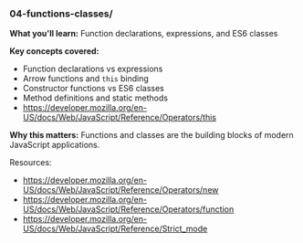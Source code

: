 ### 04-functions-classes/
**What you'll learn:** Function declarations, expressions, and ES6 classes

**Key concepts covered:**
- Function declarations vs expressions
- Arrow functions and `this` binding
- Constructor functions vs ES6 classes
- Method definitions and static methods
- https://developer.mozilla.org/en-US/docs/Web/JavaScript/Reference/Operators/this

**Why this matters:** Functions and classes are the building blocks of modern JavaScript applications.

Resources:

- https://developer.mozilla.org/en-US/docs/Web/JavaScript/Reference/Operators/new
- https://developer.mozilla.org/en-US/docs/Web/JavaScript/Reference/Operators/function
- https://developer.mozilla.org/en-US/docs/Web/JavaScript/Reference/Strict_mode